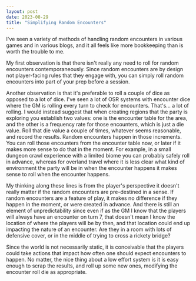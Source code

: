 ```yaml
---
layout: post
date: 2023-08-29
title: "Simplifying Random Encounters"
---
```


I've seen a variety of methods of handling random encounters in various games and in various blogs, and it all feels like more bookkeeping than is worth the trouble to me.

My first observation is that there isn't really any need to roll for random encounters contemporaneously. Since random encounters are by design not player-facing rules that they engage with, you can simply roll random encounters into part of your prep before a session.

Another observation is that it's preferable to roll a couple of dice as opposed to a lot of dice. I've seen a lot of OSR systems with encounter dice where the GM is rolling every turn to check for encounters. That's... a lot of rolling. I would instead suggest that when creating regions that the party is exploring you establish two values: one is the encounter table for the area, and the other is a frequency rate for those encounters, which is just a die value. Roll that die value a couple of times, whatever seems reasonable, and record the results. Random encounters happen in those increments. You can roll those encounters from the encounter table now, or later if it makes more sense to do that in the moment. For example, in a small dungeon crawl experience with a limited biome you can probably safely roll in advance, whereas for overland travel where it is less clear what kind of environment the party will be in when the encounter happens it makes sense to roll when the encounter happens.

My thinking along these lines is from the player's perspective it doesn't really matter if the random encounters are pre-destined in a sense. If random encounters are a feature of play, it makes no difference if they happen in the moment, or were created in advance. And there is still an element of unpredictability since even if as the GM I know that the players will always have an encounter on turn 7, that doesn't mean I know the location of where the players will be by then, and that location could end up impacting the nature of an encounter. Are they in a room with lots of defensive cover, or in the middle of trying to cross a rickety bridge?

Since the world is not necessarily static, it is conceivable that the players could take actions that impact how often one should expect encounters to happen. No matter, the nice thing about a low effort system is it is easy enough to scrap the results, and roll up some new ones, modifying the encounter roll die as appropriate.
